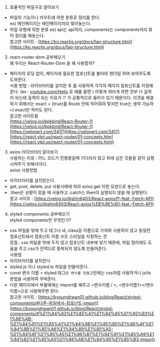 1. 효율적인 파일구조 알아보기
- 파일의 기능이나  라우트에 의한 분류로 정리를 한다. <br/>
ex) 메인페이지는 메인페이지끼리 묶어놓는다.
-  파일 유형에 의한 분류
ex) api는 api끼리, components는 components끼리 묶어 정리를 해놓는다.<br/>
참고한 사이트 : [https://ko.reactjs.org/docs/faq-structure.html](https://ko.reactjs.org/docs/faq-structure.html)<br/>
2. react-router-dom 공부해오기<br/>
왜 우리는 React-Router-Dom 을 왜 사용할까?
- 페이지의 로딩 없이, 페이지에 필요한 컴포넌트를 불러와 렌더링 하여 보여주도록 도와준다. <br/>
사용 방법 : 라이브러리를 설치한 후 <Route />를 사용하여 각각의 페이지 컴포넌트를 지정해준다. (ex : [youtube.com/Hello](http://youtube.com/Hello) 로 예를 들면 
<Route path=”/” components={Hello} />) 이렇게 여러개 하면 전부 다 출력이 되는데 출력이 되는 이유가 ‘/’ 가 공통적으로 들어가 있기 때문이다. 이것을 해결하기 위해서는 exact = {true}를  Route 안에 적어줘야 맞지만 true는 생략 가능하니 exact만 적어도 된다.<br/>
참고한 사이트들<br/>
[https://velog.io/@pkbird/React-Router-1](https://velog.io/@pkbird/React-Router-1)<br/>
[https://velopert.com/3417](https://velopert.com/3417)<br/>
[https://react.vlpt.us/react-router/01-concepts.htm](https://react.vlpt.us/react-router/01-concepts.html)<br/>
3. axios 라이브러리 알아보기<br/>
사용하는 이유 : 어느 코드가 진행중일때 기다리지 않고 뒤에 남은 것들을 같이 실행시켜주기 위해서이다. <br/>
axios 사용방법<br/>
- 라이브러리를 설치받는다. 
- get, post, delete, put 사용사례에 따라 axios.get 이런 모양으로 놓는다. 
- .then은 상황이 맞을 때 사용하고 .catch는 then이 실행되지 않을 때 실행된다. <br/>
참고 사이트 : [https://velog.io/@shin6403/React-axios란-feat.-Fetch-API](https://velog.io/@shin6403/React-axios%EB%9E%80-feat.-Fetch-API)<br/>
4. styled-components 공부해오기<br/>
styled components란 무엇인가?<br/>
- css 파일을 밖에 두고 테그나 id, class등 이름으로 가져와 사용하지 않고 동일한 컴포넌트에서 컴포넌트 이름 쓰듯 스타일을 지정하는 것<br/>
장점 : css 파일을 밖에 두지 않고 컴포넌트 내부에 넣기 때문에, 파일 정리에도 도움을 주고 css가 전역으로 중복되지 않도록 만들어준다. <br/>
사용법<br/>
- 라이브러리를 설치한다. 
- styled.js 이나 styled.ts 파일을 만들어준다.
- const 변수 이름 = styled.태그`` 로 변수를 만들고 ``안에는 css처럼 사용하거나 js/ts 문법을 사용하여 꾸며준다. 
- 다른 페이지에서 부를때에는 import를 해주고 <변수이름 / >, <변수이름1></변수이름>으로 사용해주면 된다. <br/>
참고한 사이트 : [https://kyounghwan01.github.io/blog/React/styled-components/#다른-파일에서-컴포넌트-import](https://kyounghwan01.github.io/blog/React/styled-components/#%E1%84%83%E1%85%A1%E1%84%85%E1%85%B3%E1%86%AB-%E1%84%91%E1%85%A1%E1%84%8B%E1%85%B5%E1%86%AF%E1%84%8B%E1%85%A6%E1%84%89%E1%85%A5-%E1%84%8F%E1%85%A5%E1%86%B7%E1%84%91%E1%85%A9%E1%84%82%E1%85%A5%E1%86%AB%E1%84%90%E1%85%B3-import)